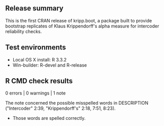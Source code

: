 ## Release summary

This is the first CRAN release of kripp.boot, a package built to provide bootstrap replicates of Klaus Krippendorff's alpha measure for intercoder reliability checks.

## Test environments

* Local OS X install: R 3.3.2
* Win-builder: R-devel and R-release

## R CMD check results

0 errors | 0 warnings | 1 note

The note concerned the possible misspelled words in DESCRIPTION ("Intercoder" 2:39, "Krippendorff's" 2:18, 7:51, 8:23). 

* Those words are spelled correctly.


